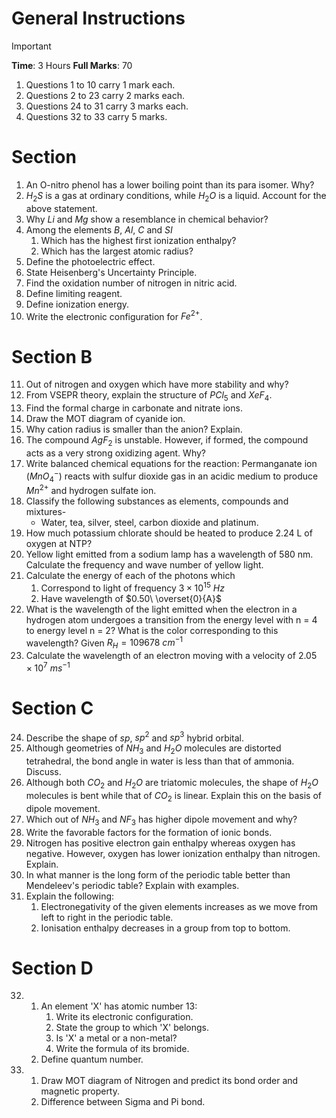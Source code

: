 # General Instructions
> [!IMPORTANT]
> **Time**: 3 Hours 
> **Full Marks**: 70 

1. Questions 1 to 10 carry 1 mark each. 
2. Questions 2 to 23 carry 2 marks each.
3. Questions 24 to 31 carry 3 marks each.
4. Questions 32 to 33 carry 5 marks. 

# Section 
1. An O-nitro phenol has a lower boiling point than its para isomer. Why?
2. $H_2S$ is a gas at ordinary conditions, while $H_2O$ is a liquid. Account for the above statement. 
3. Why $Li$ and $Mg$ show a resemblance in chemical behavior? 
4. Among the elements $B$, $Al$, $C$ and $SI$
    1. Which has the highest first ionization enthalpy?
    2. Which has the largest atomic radius?
5. Define the photoelectric effect. 
6. State Heisenberg's Uncertainty Principle.
7. Find the oxidation number of nitrogen in nitric acid. 
8. Define limiting reagent.
9. Define ionization energy. 
10. Write the electronic configuration for $Fe^{2+}$.

# Section B
11. Out of nitrogen and oxygen which have more stability and why? 
12. From VSEPR theory, explain the structure of $PCl_5$ and $XeF_4$. 
13. Find the formal charge in carbonate and nitrate ions. 
14. Draw the MOT diagram of cyanide ion.
15. Why cation radius is smaller than the anion? Explain.
16. The compound $AgF_2$ is unstable. However, if formed, the compound acts as a very strong oxidizing agent. Why? 
17. Write balanced chemical equations for the reaction: Permanganate ion $(MnO^-_4)$ reacts with sulfur dioxide gas in an acidic medium to produce $Mn^{2+}$ and hydrogen sulfate ion. 
18. Classify the following substances as elements, compounds and mixtures- 
    - Water, tea, silver, steel, carbon dioxide and platinum. 
19. How much potassium chlorate should be heated to produce 2.24 L of oxygen at NTP? 
20. Yellow light emitted from a sodium lamp has a wavelength of 580 nm. Calculate the frequency and wave number of yellow light. 
21. Calculate the energy of each of the photons which 
    1.  Correspond to light of frequency $3 \times 10^{15}\ Hz$
    2.  Have wavelength of $0.50\ \overset{0}{A}$
22. What is the wavelength of the light emitted when the electron in a hydrogen atom undergoes a transition from the energy level with n = 4 to energy level n = 2? What is the color corresponding to this wavelength? Given $R_H = 109678\ cm^{-1}$
23. Calculate the wavelength of an electron moving with a velocity of $2.05 \times 10^7\ ms^{-1}$

# Section C 
24. Describe the shape of $sp$, $sp^2$ and $sp^3$ hybrid orbital.
25. Although geometries of $NH_3$ and $H_2O$ molecules are distorted tetrahedral, the bond angle in water is less than that of ammonia. Discuss. 
26. Although both $CO_2$ and $H_2O$ are triatomic molecules, the shape of $H_2O$ molecules is bent while that of $CO_2$ is linear. Explain this on the basis of dipole movement. 
27. Which out of $NH_3$ and $NF_3$ has higher dipole movement and why?
28. Write the favorable factors for the formation of ionic bonds. 
29. Nitrogen has positive electron gain enthalpy whereas oxygen has negative. However, oxygen has lower ionization enthalpy than nitrogen. Explain. 
30. In what manner is the long form of the periodic table better than Mendeleev's periodic table? Explain with examples. 
31. Explain the following:
    1.  Electronegativity of the given elements increases as we move from left to right in the periodic table. 
    2.  Ionisation enthalpy decreases in a group from top to bottom. 
# Section D 
32. 1. An element 'X' has atomic number 13:
        1.  Write its electronic configuration. 
        2.  State the group to which 'X' belongs.
        3.  Is 'X' a metal or a non-metal? 
        4.  Write the formula of its bromide. 
    2.  Define quantum number. 
33. 1. Draw MOT diagram of Nitrogen and predict its bond order and magnetic property. 
    2.  Difference between Sigma and Pi bond.